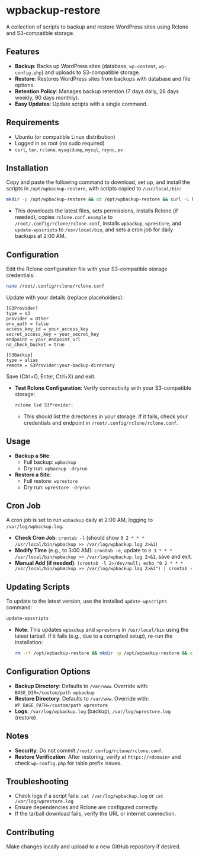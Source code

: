# wpbackup-restore

A collection of scripts to backup and restore WordPress sites using Rclone and S3-compatible storage.

## Features
- **Backup**: Backs up WordPress sites (database, `wp-content`, `wp-config.php`) and uploads to S3-compatible storage.
- **Restore**: Restores WordPress sites from backups with database and file options.
- **Retention Policy**: Manages backup retention (7 days daily, 28 days weekly, 90 days monthly).
- **Easy Updates**: Update scripts with a single command.

## Requirements
- Ubuntu (or compatible Linux distribution)
- Logged in as root (no sudo required)
- `curl`, `tar`, `rclone`, `mysqldump`, `mysql`, `rsync`, `pv`

## Installation
Copy and paste the following command to download, set up, and install the scripts in `/opt/wpbackup-restore`, with scripts copied to `/usr/local/bin`:
```bash
mkdir -p /opt/wpbackup-restore && cd /opt/wpbackup-restore && curl -L https://github.com/shrocktech/wpbackup-restore/archive/refs/heads/main.tar.gz | tar -xz --strip-components=1 && chmod +x /opt/wpbackup-restore/install.sh /opt/wpbackup-restore/update.sh /opt/wpbackup-restore/wpbackup.sh /opt/wpbackup-restore/wprestore.sh && /opt/wpbackup-restore/install.sh
```
- This downloads the latest files, sets permissions, installs Rclone (if needed), copies `rclone.conf.example` to `/root/.config/rclone/rclone.conf`, installs `wpbackup`, `wprestore`, and `update-wpscripts` to `/usr/local/bin`, and sets a cron job for daily backups at 2:00 AM.

## Configuration
Edit the Rclone configuration file with your S3-compatible storage credentials:
```bash
nano /root/.config/rclone/rclone.conf
```
Update with your details (replace placeholders):
```plaintext
[S3Provider]
type = s3
provider = Other
env_auth = false
access_key_id = your_access_key
secret_access_key = your_secret_key
endpoint = your_endpoint_url
no_check_bucket = true

[S3Backup]
type = alias
remote = S3Provider:your-backup-directory
```
Save (Ctrl+O, Enter, Ctrl+X) and exit.

- **Test Rclone Configuration**: Verify connectivity with your S3-compatible storage:
  ```bash
  rclone lsd S3Provider:
  ```
  - This should list the directories in your storage. If it fails, check your credentials and endpoint in `/root/.config/rclone/rclone.conf`.

## Usage
- **Backup a Site**:
  - Full backup: `wpbackup`
  - Dry run: `wpbackup -dryrun`
- **Restore a Site**:
  - Full restore: `wprestore`
  - Dry run: `wprestore -dryrun`

## Cron Job
A cron job is set to run `wpbackup` daily at 2:00 AM, logging to `/var/log/wpbackup.log`.
- **Check Cron Job**: `crontab -l` (should show `0 2 * * * /usr/local/bin/wpbackup >> /var/log/wpbackup.log 2>&1`)
- **Modify Time** (e.g., to 3:00 AM): `crontab -e`, update to `0 3 * * * /usr/local/bin/wpbackup >> /var/log/wpbackup.log 2>&1`, save and exit.
- **Manual Add (if needed)**: `(crontab -l 2>/dev/null; echo "0 2 * * * /usr/local/bin/wpbackup >> /var/log/wpbackup.log 2>&1") | crontab -`

## Updating Scripts
To update to the latest version, use the installed `update-wpscripts` command:
```bash
update-wpscripts
```
- **Note**: This updates `wpbackup` and `wprestore` in `/usr/local/bin` using the latest tarball. If it fails (e.g., due to a corrupted setup), re-run the installation:
  ```bash
  rm -rf /opt/wpbackup-restore && mkdir -p /opt/wpbackup-restore && cd /opt/wpbackup-restore && curl -L https://github.com/shrocktech/wpbackup-restore/archive/refs/heads/main.tar.gz | tar -xz --strip-components=1 && chmod +x /opt/wpbackup-restore/install.sh /opt/wpbackup-restore/update.sh /opt/wpbackup-restore/wpbackup.sh /opt/wpbackup-restore/wprestore.sh && /opt/wpbackup-restore/install.sh
  ```

## Configuration Options
- **Backup Directory**: Defaults to `/var/www`. Override with: `BASE_DIR=/custom/path wpbackup`
- **Restore Directory**: Defaults to `/var/www`. Override with: `WP_BASE_PATH=/custom/path wprestore`
- **Logs**: `/var/log/wpbackup.log` (backup), `/var/log/wprestore.log` (restore)

## Notes
- **Security**: Do not commit `/root/.config/rclone/rclone.conf`.
- **Restore Verification**: After restoring, verify at `https://<domain>` and check `wp-config.php` for table prefix issues.

## Troubleshooting
- Check logs if a script fails: `cat /var/log/wpbackup.log` or `cat /var/log/wprestore.log`
- Ensure dependencies and Rclone are configured correctly.
- If the tarball download fails, verify the URL or internet connection.

## Contributing
Make changes locally and upload to a new GitHub repository if desired.